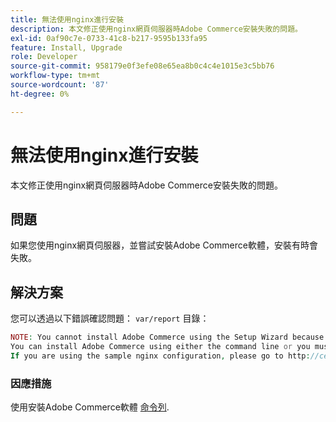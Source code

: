 ```yaml
---
title: 無法使用nginx進行安裝
description: 本文修正使用nginx網頁伺服器時Adobe Commerce安裝失敗的問題。
exl-id: 0af90c7e-0733-41c8-b217-9595b133fa95
feature: Install, Upgrade
role: Developer
source-git-commit: 958179e0f3efe08e65ea8b0c4c4e1015e3c5bb76
workflow-type: tm+mt
source-wordcount: '87'
ht-degree: 0%

---
```


# 無法使用nginx進行安裝

本文修正使用nginx網頁伺服器時Adobe Commerce安裝失敗的問題。

## 問題

如果您使用nginx網頁伺服器，並嘗試安裝Adobe Commerce軟體，安裝有時會失敗。

## 解決方案

您可以透過以下錯誤確認問題： `var/report` 目錄：

```php
NOTE: You cannot install Adobe Commerce using the Setup Wizard because the Adobe Commerce setup directory cannot be accessed.
You can install Adobe Commerce using either the command line or you must restore access to the following directory: /var/www/html/setup
If you are using the sample nginx configuration, please go to http://ce.mtf03.bcn.magento.com/setup/";i:1;s:641:"#0 /var/www/html/lib/internal/Magento/Framework/App/Http.php(213): Magento\Framework\App\Http->redirectToSetup(Object(Magento\Framework\App\Bootstrap), Object(Exception))
```

### 因應措施

使用安裝Adobe Commerce軟體 [命令列](https://devdocs.magento.com/guides/v2.3/install-gde/install/cli/install-cli.html).
